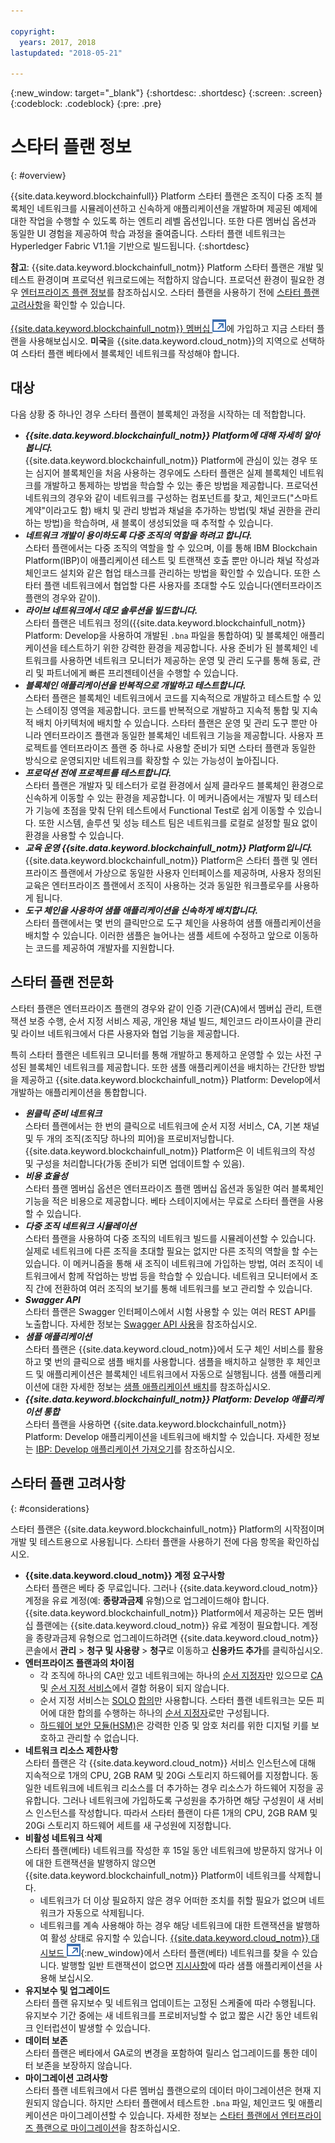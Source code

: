 ```yaml
---

copyright:
  years: 2017, 2018
lastupdated: "2018-05-21"

---
```


{:new_window: target="_blank"}
{:shortdesc: .shortdesc}
{:screen: .screen}
{:codeblock: .codeblock}
{:pre: .pre}

# 스타터 플랜 정보
{: #overview}

{{site.data.keyword.blockchainfull}} Platform 스타터 플랜은 조직이 다중 조직 블록체인 네트워크를 시뮬레이션하고 신속하게 애플리케이션을 개발하며 제공된 예제에 대한 작업을 수행할 수 있도록 하는 엔트리 레벨 옵션입니다. 또한 다른 멤버십 옵션과 동일한 UI 경험을 제공하여 학습 과정을 줄여줍니다. 스타터 플랜 네트워크는 Hyperledger Fabric V1.1을 기반으로 빌드됩니다.
{:shortdesc}

**참고**: {{site.data.keyword.blockchainfull_notm}} Platform 스타터 플랜은 개발 및 테스트 환경이며 프로덕션 워크로드에는 적합하지 않습니다. 프로덕션 환경이 필요한 경우 [엔터프라이즈 플랜 정보](enterprise_plan.html)를 참조하십시오. 스타터 플랜을 사용하기 전에 [스타터 플랜 고려사항](#considerations)을 확인할 수 있습니다.

[{{site.data.keyword.blockchainfull_notm}} 멤버십 ![외부 링크 아이콘](images/external_link.svg "외부 링크 아이콘")](https://console.bluemix.net/catalog/services/blockchain?env_id=ibm:yp:us-south&taxonomyNavigation=apps)에 가입하고 지금 스타터 플랜을 사용해보십시오. **미국**을 {{site.data.keyword.cloud_notm}}의 지역으로 선택하여 스타터 플랜 베타에서 블록체인 네트워크를 작성해야 합니다.


## 대상

다음 상황 중 하나인 경우 스타터 플랜이 블록체인 과정을 시작하는 데 적합합니다.
- **_{{site.data.keyword.blockchainfull_notm}} Platform에 대해 자세히 알아봅니다._**  
    {{site.data.keyword.blockchainfull_notm}} Platform에 관심이 있는 경우 또는 심지어 블록체인을 처음 사용하는 경우에도 스타터 플랜은 실제 블록체인 네트워크를 개발하고 통제하는 방법을 학습할 수 있는 좋은 방법을 제공합니다. 프로덕션 네트워크의 경우와 같이 네트워크를 구성하는 컴포넌트를 찾고, 체인코드("스마트 계약"이라고도 함) 배치 및 관리 방법과 채널을 추가하는 방법(및 채널 권한을 관리하는 방법)을 학습하며, 새 블록이 생성되었을 때 추적할 수 있습니다.
- **_네트워크 개발이 용이하도록 다중 조직의 역할을 하려고 합니다._**  
    스타터 플랜에서는 다중 조직의 역할을 할 수 있으며, 이를 통해 IBM Blockchain Platform(IBP)이 애플리케이션 테스트 및 트랜잭션 호출 뿐만 아니라 채널 작성과 체인코드 설치와 같은 협업 태스크를 관리하는 방법을 확인할 수 있습니다. 또한 스타터 플랜 네트워크에서 협업할 다른 사용자를 초대할 수도 있습니다(엔터프라이즈 플랜의 경우와 같이).
- **_라이브 네트워크에서 데모 솔루션을 빌드합니다._**  
    스타터 플랜은 네트워크 정의({{site.data.keyword.blockchainfull_notm}} Platform: Develop을 사용하여 개발된 `.bna` 파일을 통합하여) 및 블록체인 애플리케이션을 테스트하기 위한 강력한 환경을 제공합니다. 사용 준비가 된 블록체인 네트워크를 사용하면 네트워크 모니터가 제공하는 운영 및 관리 도구를 통해 동료, 관리 및 파트너에게 빠른 프리젠테이션을 수행할 수 있습니다.
- **_블록체인 애플리케이션을 반복적으로 개발하고 테스트합니다._**  
    스타터 플랜은 블록체인 네트워크에서 코드를 지속적으로 개발하고 테스트할 수 있는 스테이징 영역을 제공합니다. 코드를 반복적으로 개발하고 지속적 통합 및 지속적 배치 아키텍처에 배치할 수 있습니다. 스타터 플랜은 운영 및 관리 도구 뿐만 아니라 엔터프라이즈 플랜과 동일한 블록체인 네트워크 기능을 제공합니다. 사용자 프로젝트를 엔터프라이즈 플랜 중 하나로 사용할 준비가 되면 스타터 플랜과 동일한 방식으로 운영되지만 네트워크를 확장할 수 있는 가능성이 높아집니다.
- **_프로덕션 전에 프로젝트를 테스트합니다._**  
    스타터 플랜은 개발자 및 테스터가 로컬 환경에서 실제 클라우드 블록체인 환경으로 신속하게 이동할 수 있는 환경을 제공합니다.  이 메커니즘에서는 개발자 및 테스터가 기능에 초점을 맞춰 단위 테스트에서 Functional Test로 쉽게 이동할 수 있습니다. 또한 시스템, 솔루션 및 성능 테스트 팀은 네트워크를 로컬로 설정할 필요 없이 환경을 사용할 수 있습니다.
- **_교육 운영 {{site.data.keyword.blockchainfull_notm}} Platform입니다._**  
    {{site.data.keyword.blockchainfull_notm}} Platform은 스타터 플랜 및 엔터프라이즈 플랜에서 가상으로 동일한 사용자 인터페이스를<!--the same user interface--> 제공하며, 사용자 정의된 교육은 엔터프라이즈 플랜에서 조직이 사용하는 것과 동일한 워크플로우를 사용하게 됩니다.
- **_도구 체인을 사용하여 샘플 애플리케이션을 신속하게 배치합니다._**  
    스타터 플랜에서는 몇 번의 클릭만으로 도구 체인을 사용하여 샘플 애플리케이션을 배치할 수 있습니다. 이러한 샘플은 늘어나는 샘플 세트에 수정하고 앞으로 이동하는 코드를 제공하여 개발자를 지원합니다.


## 스타터 플랜 전문화

스타터 플랜은 엔터프라이즈 플랜의 경우와 같이 인증 기관(CA)에서 멤버십 관리, 트랜잭션 보증 수행, 순서 지정 서비스 제공, 개인용 채널 빌드, 체인코드 라이프사이클 관리 및 라이브 네트워크에서 다른 사용자와 협업 기능을 제공합니다.

특히 스타터 플랜은 네트워크 모니터를 통해 개발하고 통제하고 운영할 수 있는 사전 구성된 블록체인 네트워크를 제공합니다. 또한 샘플 애플리케이션을 배치하는 간단한 방법을 제공하고 {{site.data.keyword.blockchainfull_notm}} Platform: Develop에서 개발하는 애플리케이션을 통합합니다.

- **_원클릭 준비 네트워크_**  
    스타터 플랜에서는 한 번의 클릭으로 네트워크에 순서 지정 서비스, CA, 기본 채널 및 두 개의 조직(조직당 하나의 피어)을 프로비저닝합니다. {{site.data.keyword.blockchainfull_notm}} Platform은 이 네트워크의 작성 및 구성을 처리합니다(가동 준비가 되면 업데이트할 수 있음).  <!--The free trial provides you up to two organizations and two peers.-->
- **_비용 효율성_**  
    스타터 플랜 멤버십 옵션은 엔터프라이즈 플랜 멤버십 옵션과 동일한 여러 블록체인 기능을 적은 비용으로 제공합니다.  <!--During a trial period of Starter Plan, you can provision a blockchain network with basic network resources for free.-->베타 스테이지에서는 무료로 스타터 플랜을 사용할 수 있습니다.
- **_다중 조직 네트워크 시뮬레이션_**  
    스타터 플랜을 사용하여 다중 조직의 네트워크 빌드를 시뮬레이션할 수 있습니다. 실제로 네트워크에 다른 조직을 초대할 필요는 없지만 다른 조직의 역할을 할 수는 있습니다. 이 메커니즘을 통해 새 조직이 네트워크에 가입하는 방법, 여러 조직이 네트워크에서 함께 작업하는 방법 등을 학습할 수 있습니다. 네트워크 모니터에서 조직 간에 전환하여 여러 조직의 보기를 통해 네트워크를 보고 관리할 수 있습니다.
    <!--**Note**: It might cause extra cost if you exceed the free trial resource limits of two organizations and two peers.-->
- **_Swagger API_**  
    스타터 플랜은 Swagger 인터페이스에서 시험 사용할 수 있는 여러 REST API를 노출합니다. 자세한 정보는 [Swagger API 사용](swagger_apis.html)을 참조하십시오.
- **_샘플 애플리케이션_**  
    스타터 플랜은 {{site.data.keyword.cloud_notm}}에서 도구 체인 서비스를 활용하고 몇 번의 클릭으로 샘플 배치를 사용합니다.  샘플을 배치하고 실행한 후 체인코드 및 애플리케이션은 블록체인 네트워크에서 자동으로 실행됩니다. 샘플 애플리케이션에 대한 자세한 정보는 [샘플 애플리케이션 배치](howto/prebuilt_samples.html)를 참조하십시오.
- **_{{site.data.keyword.blockchainfull_notm}} Platform: Develop 애플리케이션 통합_**  
    스타터 플랜을 사용하면 {{site.data.keyword.blockchainfull_notm}} Platform: Develop 애플리케이션을 네트워크에 배치할 수 있습니다.  자세한 정보는 [IBP: Develop 애플리케이션 가져오기](link)를 참조하십시오.

<!--
## Migrate to enterprise membership options
After you are confident to run your real business in {{site.data.keyword.blockchainfull_notm}} Platform, you can migrate from Starter Plan to Enterprise Plan.
-->

<!--
## Pricing
Starter Plan offers you a free trial for 60 days.  During the trial period, you can have a blockchain network with the basic configuration of 2 organizations and 1 peer per each organization.  After the trial period, you must pay $300 per month for your network with the same basic configuration.  If you need more peers, you must pay $75 per month for each additional peer.
The monthly fees are prorated and billed daily. For example, a member with basic network configuration (associated fee of $300) and 2 additional peers (per peer fee of $75 X 2 peers) needs to pay $450 every month. If the month has 30 days, the member pays $15 ($450/30) every day.
Network members can pay their bill with their own {{site.data.keyword.cloud_notm}} accounts that contain the space to create the network instance.  Alternatively, one network member can cover the bill for all members in the network.  For more details about how to pay for the blockchain networks, see [Paying for the network](howto/pay_for_the_network.html).
-->

## 스타터 플랜 고려사항
{: #considerations}

스타터 플랜은 {{site.data.keyword.blockchainfull_notm}} Platform의 시작점이며 개발 및 테스트용으로 사용됩니다. 스타터 플랜을 사용하기 전에 다음 항목을 확인하십시오.

- **{{site.data.keyword.cloud_notm}} 계정 요구사항**  
    스타터 플랜은 베타 중 무료입니다. 그러나 {{site.data.keyword.cloud_notm}} 계정을 유료 계정(예: **종량과금제** 유형)으로 업그레이드해야 합니다. {{site.data.keyword.blockchainfull_notm}} Platform에서 제공하는 모든 멤버십 플랜에는 {{site.data.keyword.cloud_notm}} 유료 계정이 필요합니다. 계정을 종량과금제 유형으로 업그레이드하려면 {{site.data.keyword.cloud_notm}} 콘솔에서 **관리** > **청구 및 사용량** > **청구**로 이동하고 **신용카드 추가**를 클릭하십시오.
- **엔터프라이즈 플랜과의 차이점**
    - 각 조직에 하나의 CA만 있고 네트워크에는 하나의 [순서 지정자](glossary.html#orderer)만 있으므로 [CA](glossary.html#ca) 및 [순서 지정 서비스](glossary.html#orderer)에서 결함 허용이 되지 않습니다.
    - 순서 지정 서비스는 [SOLO](glossary.html#SOLO) [합의](glossary.html#consensus)만 사용합니다. 스타터 플랜 네트워크는 모든 피어에 대한 합의를 수행하는 하나의 [순서 지정자](glossary.html#orderer)로만 구성됩니다.
    - [하드웨어 보안 모듈(HSM)](glossary.html#hsm)은 강력한 인증 및 암호 처리를 위한 디지털 키를 보호하고 관리할 수 없습니다.
- **네트워크 리소스 제한사항**  
    스타터 플랜은 각 {{site.data.keyword.cloud_notm}} 서비스 인스턴스에 대해 지속적으로 1개의 CPU, 2GB RAM 및 20Gi 스토리지 하드웨어를 지정합니다. 동일한 네트워크에 네트워크 리소스를 더 추가하는 경우 리소스가 하드웨어 지정을 공유합니다. 그러나 네트워크에 가입하도록 구성원을 추가하면 해당 구성원이 새 서비스 인스턴스를 작성합니다. 따라서 스타터 플랜이 다른 1개의 CPU, 2GB RAM 및 20Gi 스토리지 하드웨어 세트를 새 구성원에 지정합니다. 
- **비활성 네트워크 삭제**  
    스타터 플랜(베타) 네트워크를 작성한 후 15일 동안 네트워크에 방문하지 않거나 이에 대한 트랜잭션을 발행하지 않으면 {{site.data.keyword.blockchainfull_notm}} Platform이 네트워크를 삭제합니다.
    - 네트워크가 더 이상 필요하지 않은 경우 어떠한 조치를 취할 필요가 없으며 네트워크가 자동으로 삭제됩니다. 
    - 네트워크를 계속 사용해야 하는 경우 해당 네트워크에 대한 트랜잭션을 발행하여 활성 상태로 유지할 수 있습니다. [{{site.data.keyword.cloud_notm}} 대시보드 ![외부 링크 아이콘](images/external_link.svg "외부 링크 아이콘")](https://console.bluemix.net/dashboard/apps/){:new_window}에서 스타터 플랜(베타) 네트워크를 찾을 수 있습니다. 발행할 일반 트랜잭션이 없으면 [지시사항](howto/prebuilt_samples.html#deploying-sample-applications-in-starter-plan)에 따라 샘플 애플리케이션을 사용해 보십시오.
- **유지보수 및 업그레이드**  
스타터 플랜 유지보수 및 네트워크 업데이트는 고정된 스케줄에 따라 수행됩니다. 유지보수 기간 중에는 새 네트워크를 프로비저닝할 수 없고 짧은 시간 동안 네트워크 인터럽션이 발생할 수 있습니다.
- **데이터 보존**  
스타터 플랜은 베타에서 GA로의 변경을 포함하여 릴리스 업그레이드를 통한 데이터 보존을 보장하지 않습니다.
- **마이그레이션 고려사항**  
    스타터 플랜 네트워크에서 다른 멤버십 플랜으로의 데이터 마이그레이션은 현재 지원되지 않습니다. 하지만 스타터 플랜에서 테스트한 `.bna` 파일, 체인코드 및 애플리케이션은 마이그레이션할 수 있습니다. 자세한 정보는 [스타터 플랜에서 엔터프라이즈 플랜으로 마이그레이션](get_start_starter_plan.html#migrate)을 참조하십시오.
<!--    - Starter Plan is built on Hyperledger Fabric V1.1.  If your chaincode is at Fabric V1.0 level, you need to upgrade your chaincode before you use it in Starter Plan. For more information, see [Updating chaincode for Hyperledger Fabric 1.1](knownissues.html/update-chaincode-fabric11).
-->
